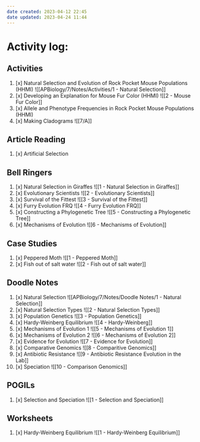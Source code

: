 ```yaml
---
date created: 2023-04-12 22:45
date updated: 2023-04-24 11:44
---
```


# Activity log:

## Activities

1. [x] Natural Selection and Evolution of Rock Pocket Mouse Populations (HHMI)
       ![[APBiology/7/Notes/Activities/1 - Natural Selection]]
2. [x] Developing an Explanation for Mouse Fur Color (HHMI)
       ![[2 - Mouse Fur Color]]
3. [x] Allele and Phenotype Frequencies in Rock Pocket Mouse Populations (HHMI)
4. [x] Making Cladograms
       ![[7/A]]

## Article Reading

1. [x] Artificial Selection

## Bell Ringers

1. [x] Natural Selection in Giraffes
       ![[1 - Natural Selection in Giraffes]]
2. [x] Evolutionary Scientists
       ![[2 - Evolutionary Scientists]]
3. [x] Survival of the Fittest
       ![[3 - Survival of the Fittest]]
4. [x] Furry Evolution FRQ
       ![[4 - Furry Evolution FRQ]]
5. [x] Constructing a Phylogenetic Tree
       ![[5 - Constructing a Phylogenetic Tree]]
6. [x] Mechanisms of Evolution
       ![[6 - Mechanisms of Evolution]]

## Case Studies

1. [x] Peppered Moth
       ![[1 - Peppered Moth]]
2. [x] Fish out of salt water
       ![[2 - Fish out of salt water]]

## Doodle Notes

1. [x] Natural Selection
       ![[APBiology/7/Notes/Doodle Notes/1 - Natural Selection]]
2. [x] Natural Selection Types
       ![[2 - Natural Selection Types]]
3. [x] Population Genetics
       ![[3 - Population Genetics]]
4. [x] Hardy-Weinberg Equilibrium
       ![[4 - Hardy-Weinberg]]
5. [x] Mechanisms of Evolution 1
       ![[5 - Mechanisms of Evolution 1]]
6. [x] Mechanisms of Evolution 2
       ![[6 - Mechanisms of Evolution 2]]
7. [x] Evidence for Evolution
       ![[7 - Evidence for Evolution]]
8. [x] Comparative Genomics
       ![[8 - Comparitive Genomics]]
9. [x] Antibiotic Resistance
       ![[9 - Antibiotic Resistance Evolution in the Lab]]
10. [x] Speciation
        ![[10 - Comparison Genomics]]

## POGILs

1. [x] Selection and Speciation
       ![[1 - Selection and Speciation]]

## Worksheets

1. [x] Hardy-Weinberg Equilibrium
       ![[1 - Hardy-Weinberg Equilibrium]]
